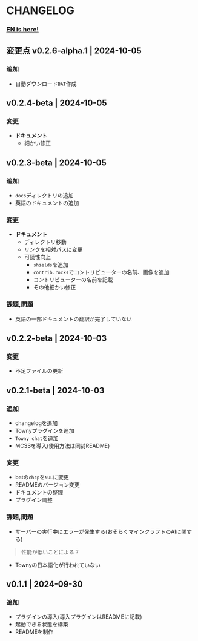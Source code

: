 # CHANGELOG
<!-- tagの設定前にしっかりmergeしたか確認！！！！！！ -->
### **[EN is here!](EN/CHANGELOG_EN.md)**

<!-- ## vhoge | YYYY-MM-DD
### 追加
- 新しく追加された機能や要素。
### 変更
- 変更された内容、改善された部分。
### 修正
- 修正されたバグや問題。
### 課題,問題
- 今後廃止予定の機能や推奨されない変更点。
### 削除
- 削除された機能や要素。 
-->

## 変更点 v0.2.6-alpha.1 | 2024-10-05
### 追加
- 自動ダウンロード`BAT`作成

## v0.2.4-beta | 2024-10-05
### 変更
- **ドキュメント**
    - 細かい修正

## v0.2.3-beta | 2024-10-05
### 追加
- `docs`ディレクトリの追加
- 英語のドキュメントの追加
### 変更
- **ドキュメント**
    - ディレクトリ移動
    - リンクを相対パスに変更
    - 可読性向上
        - `shields`を追加
        - `contrib.rocks`でコントリビューターの名前、画像を追加
        - コントリビューターの名前を記載
        - その他細かい修正
<!-- ### 修正
- 修正されたバグや問題。 -->
### 課題,問題
- 英語の一部ドキュメントの翻訳が完了していない
<!-- ### 削除
- 削除された機能や要素。 -->

## v0.2.2-beta | 2024-10-03
### 変更
- 不足ファイルの更新

## v0.2.1-beta | 2024-10-03
### 追加
- changelogを追加
- Townyプラグインを追加
- `Towny chat`を追加
- MCSSを導入(使用方法は同封README)
### 変更
- batの`chcp`を`NUL`に変更
- READMEのバージョン変更
- ドキュメントの整理
- プラグイン調整
### 課題,問題
- サーバーの実行中にエラーが発生する(おそらくマインクラフトのAIに関する)
> 性能が低いことによる？
- Townyの日本語化が行われていない

## v0.1.1 | 2024-09-30
### 追加
- プラグインの導入(導入プラグインはREADMEに記載)
- 起動できる状態を構築
- READMEを制作
